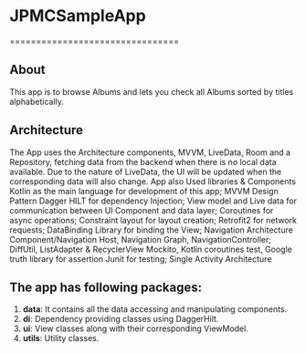 # JPMCSampleApp
================================
## About
This app is to browse Albums and lets you check all Albums sorted by titles alphabetically.

## Architecture

The App uses the Architecture components, MVVM, LiveData, Room and a Repository, fetching data from the backend when there is no local data available.
Due to the nature of LiveData, the UI will be updated when the corresponding data will also change.
App also Used libraries & Components Kotlin as the main language for development of this app;
MVVM Design Pattern
Dagger HILT for dependency Injection;
View model and Live data for communication between UI Component and data layer;
Coroutines for async operations;
Constraint layout for layout creation;
Retrofit2 for network requests;
DataBinding Library for binding the View;
Navigation Architecture Component/Navigation Host,
Navigation Graph,
NavigationController;
DiffUtil,
ListAdapter & RecyclerView
Mockito,
Kotlin coroutines test,
Google truth library for assertion Junit for testing;
Single Activity Architecture

## The app has following packages:
1. **data**: It contains all the data accessing and manipulating components.
2. **di**: Dependency providing classes using DaggerHilt.
3. **ui**: View classes along with their corresponding ViewModel.
4. **utils**: Utility classes.
